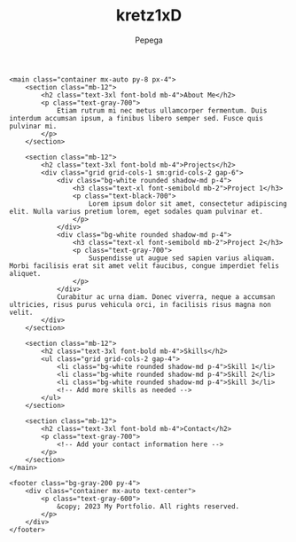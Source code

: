 <!DOCTYPE html>
<html class="dark">
<head>
    <meta charset="UTF-8">
    <meta name="viewport" content="width=device-width, initial-scale=1.0">
    <title>My Portfolio</title>
    <link href="https://cdn.jsdelivr.net/npm/tailwindcss@2.2.19/dist/tailwind.min.css" rel="stylesheet">
</head>
<body class="bg-gray-50">
    <header class="bg-indigo-400 py-4">
        <div class="container mx-auto flex items-center justify-between px-4">
            <h1 class="text-white text-2xl font-bold">kretz1xD</h1>
            Pepega
        </div>
    </header>

    <main class="container mx-auto py-8 px-4">
        <section class="mb-12">
            <h2 class="text-3xl font-bold mb-4">About Me</h2>
            <p class="text-gray-700">
                Etiam rutrum mi nec metus ullamcorper fermentum. Duis interdum accumsan ipsum, a finibus libero semper sed. Fusce quis pulvinar mi.
            </p>
        </section>

        <section class="mb-12">
            <h2 class="text-3xl font-bold mb-4">Projects</h2>
            <div class="grid grid-cols-1 sm:grid-cols-2 gap-6">
                <div class="bg-white rounded shadow-md p-4">
                    <h3 class="text-xl font-semibold mb-2">Project 1</h3>
                    <p class="text-black-700">
                        Lorem ipsum dolor sit amet, consectetur adipiscing elit. Nulla varius pretium lorem, eget sodales quam pulvinar et.
                    </p>
                </div>
                <div class="bg-white rounded shadow-md p-4">
                    <h3 class="text-xl font-semibold mb-2">Project 2</h3>
                    <p class="text-gray-700">
                        Suspendisse ut augue sed sapien varius aliquam. Morbi facilisis erat sit amet velit faucibus, congue imperdiet felis aliquet.
                    </p>
                </div>
                Curabitur ac urna diam. Donec viverra, neque a accumsan ultricies, risus purus vehicula orci, in facilisis risus magna non velit.
            </div>
        </section>

        <section class="mb-12">
            <h2 class="text-3xl font-bold mb-4">Skills</h2>
            <ul class="grid grid-cols-2 gap-4">
                <li class="bg-white rounded shadow-md p-4">Skill 1</li>
                <li class="bg-white rounded shadow-md p-4">Skill 2</li>
                <li class="bg-white rounded shadow-md p-4">Skill 3</li>
                <!-- Add more skills as needed -->
            </ul>
        </section>

        <section class="mb-12">
            <h2 class="text-3xl font-bold mb-4">Contact</h2>
            <p class="text-gray-700">
                <!-- Add your contact information here -->
            </p>
        </section>
    </main>

    <footer class="bg-gray-200 py-4">
        <div class="container mx-auto text-center">
            <p class="text-gray-600">
                &copy; 2023 My Portfolio. All rights reserved.
            </p>
        </div>
    </footer>
</body>
</html>
